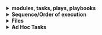 <details>
<summary>
  <strong>
    modules, tasks, plays, playbooks
  </strong> 
</summary>
<br />

In Ansible, **modules**, **tasks**, **plays**, and **playbooks** are key concepts used to define and execute automation workflows. Here's a detailed explanation of each:

-----

### **1. Modules**
- **Definition**: Modules are standalone units of code that perform specific tasks. They are the building blocks of Ansible automation.
- **Purpose**: Modules abstract complex operations into reusable, declarative components. You use them to define "what" you want to do, while the module handles "how" it’s done.
- **Examples**:
  - **System management**: `apt`, `yum`, `package`
  - **File operations**: `copy`, `file`, `template`
  - **Cloud services**: `ec2`, `azure_rm`
  - **Commands**: `shell`, `command`
- **How to Use**: Modules are executed within tasks (explained below).
- **Example**:
  ```yaml
  - name: Install Apache
    apt:
      name: apache2
      state: present
  ```

---

### **2. Tasks**
- **Definition**: A task is a single action or step that uses a module to perform a specific function on a target host.
- **Purpose**: Tasks define what needs to be done and in what order, such as installing packages, copying files, or restarting services.
- **Characteristics**:
  - Tasks are executed sequentially, one after another.
  - Tasks can include conditional logic, loops, and error handling.
- **Example**:
  ```yaml
  - name: Update and install Apache
    apt:
      name: apache2
      state: present
      update_cache: yes

  - name: Copy custom configuration file
    copy:
      src: /local/path/apache.conf
      dest: /etc/apache2/apache.conf
  ```

---

### **3. Plays**
- **Definition**: A play is a collection of tasks that target a specific group of hosts.
- **Purpose**: A play maps tasks to groups of hosts in your inventory, defining which tasks should run on which hosts.
- **Characteristics**:
  - Plays specify:
    - The `hosts` the tasks apply to.
    - Privilege escalation (`become` for `sudo`/root access).
    - Variables, roles, and more.
  - Plays can include multiple tasks executed in sequence.
- **Example**:
  ```yaml
  - name: Configure web servers
    hosts: web_servers
    become: yes

    tasks:
      - name: Install Apache
        apt:
          name: apache2
          state: present
  ```

---

### **4. Playbooks**
- **Definition**: A playbook is a YAML file containing one or more plays. It is the top-level configuration file that defines your entire automation workflow.
- **Purpose**: Playbooks orchestrate the execution of tasks across multiple hosts and groups, specifying the desired state of the system.
- **Characteristics**:
  - Playbooks allow you to:
    - Define roles, variables, and handlers.
    - Manage multiple systems at once.
    - Include advanced logic, such as conditionals, loops, and error handling.
  - Playbooks are reusable and modular.
- **Example**:
  ```yaml
  ---
  - name: Configure web servers
    hosts: web_servers
    become: yes

    tasks:
      - name: Install Apache
        apt:
          name: apache2
          state: present

      - name: Start Apache service
        service:
          name: apache2
          state: started
  ```

---

### **How They Work Together**
- **Modules**: Do the actual work (e.g., install Apache, copy files).
- **Tasks**: Use modules to define individual steps.
- **Plays**: Group tasks and specify which hosts they run on.
- **Playbooks**: Orchestrate plays to achieve end-to-end automation.

---

### **Example Workflow**
Here’s how all these concepts work together:

#### Inventory File (`inventory/hosts`)
```ini
[web_servers]
web1.example.com
web2.example.com
```

#### Playbook (`site.yml`)
```yaml
- name: Configure web servers
  hosts: web_servers
  become: yes

  tasks:
    - name: Update apt cache
      apt:
        update_cache: yes

    - name: Install Apache
      apt:
        name: apache2
        state: present

    - name: Start Apache service
      service:
        name: apache2
        state: started
```

#### Execution
Run the playbook:
```bash
ansible-playbook -i inventory/hosts site.yml
```

**Result**:
- Ansible connects to all `web_servers` in the inventory.
- It executes each task (update cache, install Apache, start service) sequentially.
- Each task uses a specific module to perform the action.

---

### **Summary Table**
| Concept      | What It Does                                  | Example                                         |
|--------------|-----------------------------------------------|------------------------------------------------|
| **Module**   | Performs a specific function (e.g., install a package, copy a file). | `apt`, `service`, `copy`                      |
| **Task**     | Uses a module to define a single action.      | `Install Apache using apt`                    |
| **Play**     | Groups tasks and maps them to hosts.          | `Configure web_servers`                       |
| **Playbook** | Orchestrates multiple plays to define the entire workflow. | `site.yml` with tasks for web and database servers |

</details>

<details>
<summary>
  <strong>
    Sequence/Order of execution
  </strong> 
</summary>
<br />

- Within a Playbook, plays are executed sequentially in the order they are defined in the playbook.
- Within a Play, tasks are executed sequentially, in the order they are defined in the play.
- Each task is applied to all hosts in the play **in parallel across hosts**, and Ansible waits for all hosts to complete the task before moving to the next task.

</details>

<details>
<summary>
  <strong>
    Files
  </strong> 
</summary>
<br />

- In Ansible, there is no separate file for individual plays. Plays are always part of a playbook, which groups them together.
- A playbook must have at least one play, and plays define which tasks to run.
- You can organize your tasks into separate task files and reuse them across multiple playbooks or plays using `include_tasks` or `import_tasks`.
  - But, tasks in Ansible cannot be run on their own outside of a playbook or a role.
- If you need to separate the plays into different files for organizational purposes, you can use `import_playbook`, which allows you to combine multiple playbooks, but this does not allow you to include individual plays.

  - `web_servers.yml`:
      ```yaml
      ---
      - name: Configure web servers
        hosts: web_servers
        tasks:
          - name: Install Apache
            apt:
              name: apache2
              state: present
      ```
  
  - `db_servers.yml`:
      ```yaml
      ---
      - name: Configure database servers
        hosts: db_servers
        tasks:
          - name: Install PostgreSQL
            apt:
              name: postgresql
              state: present
      ```
  
  - Main Playbook: `site.yml`
      ```yaml
      ---
      - import_playbook: web_servers.yml
      - import_playbook: db_servers.yml
      ```

</details>

<details>
<summary>
  <strong>
    Ad Hoc Tasks
  </strong> 
</summary>
<br />

Ad hoc is a Latin phrase that means "for this purpose" or "for a specific task."

In Ansible Context, an ad hoc task is a task that is executed immediately and directly, often without the need to write a full playbook.

Run Ad Hoc task using ping module
```bash
ansible all -m ping
```

</details>

